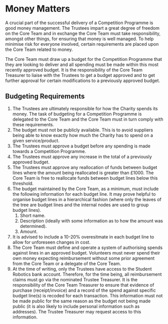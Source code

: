 # Money Matters

A crucial part of the successful delivery of a Competition Programme is good money management. The Trustees impart a great degree of freedom on the Core Team and in exchange the Core Team must take responsibility, amongst other things, for ensuring that money is well managed. To help minimise risk for everyone involved, certain requirements are placed upon the Core Team related to money.

The Core Team must draw up a budget for the Competition Programme that they are looking to deliver and all spending must be made within this most recently approved budget. It is the responsibility of the Core Team Treasurer to liaise with the Trustees to get a budget approved and to get further approval for certain modifications to a previously approved budget.

## Budgeting Requirements

1. The Trustees are ultimately responsible for how the Charity spends its money. The task of budgeting for a Competition Programme is delegated to the Core Team and the Core Team must in turn comply with these requirements.
2. The budget must not be publicly available. This is to avoid suppliers being able to know exactly how much the Charity has to spend on a given service/product.
3. The Trustees must approve a budget before any spending is made towards a Competition Programme.
4. The Trustees must approve any increase in the total of a previously approved budget.
5. The Trustees must approve any reallocation of funds between budget lines where the amount being reallocated is greater than £1000. The Core Team is free to reallocate funds between budget lines below this threshold.
6. The budget maintained by the Core Team, as a minimum, must include the following information for each budget line. It may prove helpful to organise budget lines in a hierarchical fashion \(where only the leaves of the tree are budget lines and the internal nodes are used to group budget lines\).
   1. Short name.
   2. Description \(ideally with some information as to how the amount was determined\).
   3. Amount.
7. It is advised to include a 10-20% overesitmate in each budget line to allow for unforeseen changes in cost.
8. The Core Team must define and operate a system of authorising spends against lines in an approved budget. Volunteers must never spend their own money expecting reimbursement without some prior agreement from the Core Team or a delegate of the Core Team.
9. At the time of writing, only the Trustees have access to the Student Robotics bank account. Therefore, for the time being, all reimbursement claims must go via the nominated Trustee Treasurer. It is the responsibility of the Core Team Treasurer to ensure that evidence of purchase \(receipt/invoice\) and a record of the spend against specific budget line\(s\) is recoded for each transaction. This information must not be made public for the same reason as the budget not being made public \(it is also likely to include personal information such as addresses\). The Trustee Treasurer may request access to this information.

